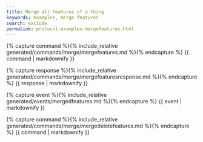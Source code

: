 ```yaml
---
title: Merge all features of a thing 
keywords: examples, merge features 
search: exclude
permalink: protocol-examples-mergefeatures.html
---
```


{% capture command %}{% include_relative generated/commands/merge/mergefeatures.md %}{% endcapture %} {{ command |
markdownify }}

{% capture response %}{% include_relative generated/commands/merge/mergefeaturesresponse.md %}{% endcapture %} {{
response | markdownify }}

{% capture event %}{% include_relative generated/events/mergedfeatures.md %}{% endcapture %} {{ event | markdownify }}

{% capture command %}{% include_relative generated/commands/merge/mergedeletefeatures.md %}{% endcapture %} {{ command |
markdownify }}

